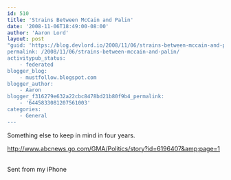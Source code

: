 ```yaml
---
id: 510
title: 'Strains Between McCain and Palin'
date: '2008-11-06T18:49:00-08:00'
author: 'Aaron Lord'
layout: post
"guid: 'https://blog.devlord.io/2008/11/06/strains-between-mccain-and-palin/'
permalink: /2008/11/06/strains-between-mccain-and-palin/
activitypub_status:
    - federated
blogger_blog:
    - mustfollow.blogspot.com
blogger_author:
    - Aaron
blogger_f316279e632a22cbc8478bd21b80f9b4_permalink:
    - '6445833081207561003'
categories:
    - General
---
```


Something else to keep in mind in four years.<p><a href="http://www.abcnews.go.com/GMA/Politics/story?id=6196407&amp;page=1">http://www.abcnews.go.com/GMA/Politics/story?id=6196407&amp;page=1</a><p><br>Sent from my iPhone<div class="blogger-post-footer"></div>